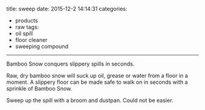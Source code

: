 title: sweep
date: 2015-12-2 14:14:31
categories:
 - products
 - raw
tags:
 - oil spill
 - floor cleaner
 - sweeping compound
---
Bamboo Snow conquers slippery spills in seconds.
<!-- excerpt -->
Raw, dry bamboo snow will suck up oil, grease or water from a floor in a moment.  A slippery floor can be made safe to walk on in seconds with a sprinkle of Bamboo Snow.

Sweep up the spill with a broom and dustpan. Could not be easier.


